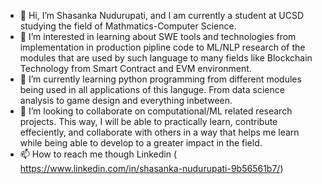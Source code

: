 - 👋 Hi, I’m Shasanka Nudurupati, and I am currently a student at UCSD studying the field of Mathmatics-Computer Science. 
- 👀 I’m interested in learning about SWE tools and technologies from implementation in production pipline code to ML/NLP research of the modules
that are used by such language to many fields like Blockchain Technology from Smart Contract and EVM environment.  
- 🌱 I’m currently learning python programming from  different modules being used in all applications of this languge. 
From data science analysis to game design and everything inbetween. 
- 💞️ I’m looking to collaborate on computational/ML related research projects. This way, I will be able to practically learn, contribute effeciently, 
and collaborate with others in a way that helps me learn while being able to develop to a greater impact in the field. 
- 📫 How to reach me though Linkedin ( https://www.linkedin.com/in/shasanka-nudurupati-9b56561b7/)


<!---
Shasanka1/Shasanka1 is a ✨ special ✨ repository because its `README.md` (this file) appears on your GitHub profile.
You can click the Preview link to take a look at your changes.
--->
